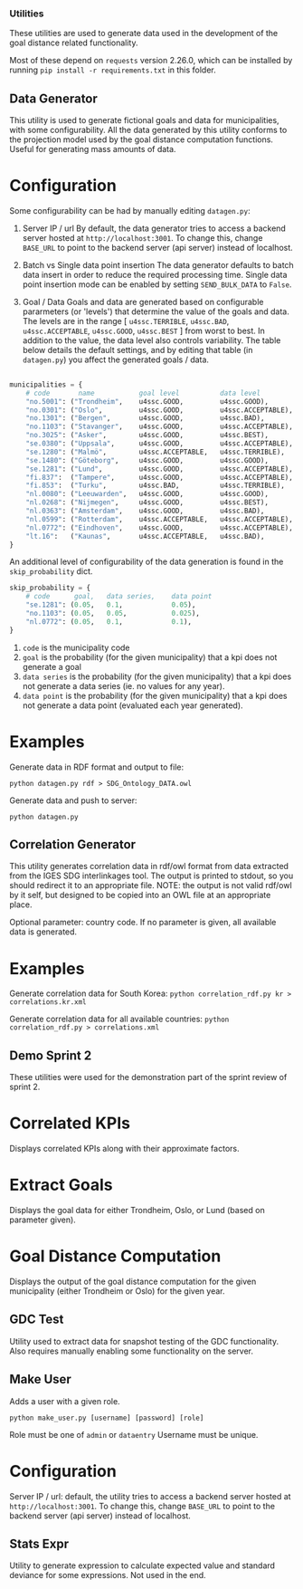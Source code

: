 ### Utilities

These utilities are used to generate data used in the development of the goal distance related functionality.

Most of these depend on `requests` version 2.26.0, which can be installed by running `pip install -r requirements.txt` in this folder.

## Data Generator

This utility is used to generate fictional goals and data for municipalities, with some configurability. All the data generated by this utility conforms to the projection model used by the goal distance computation functions. Useful for generating mass amounts of data.

# Configuration

Some configurability can be had by manually editing `datagen.py`:

1. Server IP / url
	By default, the data generator tries to access a backend server hosted at `http://localhost:3001`. To change this, change `BASE_URL` to point to the backend server (api server) instead of localhost.

2. Batch vs Single data point insertion
	The data generator defaults to batch data insert in order to reduce the required processing time. Single data point insertion mode can be enabled by setting `SEND_BULK_DATA` to `False`.

3. Goal / Data 
	Goals and data are generated based on configurable pararmeters (or 'levels') that determine the value of the goals and data. The levels are in the range [ `u4ssc.TERRIBLE`, `u4ssc.BAD`, `u4ssc.ACCEPTABLE`, `u4ssc.GOOD`, `u4ssc.BEST` ] from worst to best. In addition to the value, the data level also controls variability. The table below details the default settings, and by editing that table (in `datagen.py`) you affect the generated goals / data.

```python
	
municipalities = {
	# code 		 name 			goal level			data level
	"no.5001": ("Trondheim", 	u4ssc.GOOD, 		u4ssc.GOOD),
	"no.0301": ("Oslo", 		u4ssc.GOOD,			u4ssc.ACCEPTABLE),
	"no.1301": ("Bergen", 		u4ssc.GOOD, 		u4ssc.BAD),
	"no.1103": ("Stavanger", 	u4ssc.GOOD, 		u4ssc.ACCEPTABLE),
	"no.3025": ("Asker", 		u4ssc.GOOD, 		u4ssc.BEST),
	"se.0380": ("Uppsala", 		u4ssc.GOOD, 		u4ssc.ACCEPTABLE),
	"se.1280": ("Malmö", 		u4ssc.ACCEPTABLE, 	u4ssc.TERRIBLE),
	"se.1480": ("Göteborg", 	u4ssc.GOOD, 		u4ssc.GOOD),
	"se.1281": ("Lund", 		u4ssc.GOOD, 		u4ssc.ACCEPTABLE),
	"fi.837":  ("Tampere", 		u4ssc.GOOD, 		u4ssc.ACCEPTABLE),
	"fi.853":  ("Turku", 		u4ssc.BAD, 			u4ssc.TERRIBLE),
	"nl.0080": ("Leeuwarden", 	u4ssc.GOOD, 		u4ssc.GOOD),
	"nl.0268": ("Nijmegen", 	u4ssc.GOOD, 		u4ssc.BEST),
	"nl.0363": ("Amsterdam", 	u4ssc.GOOD, 		u4ssc.BAD),
	"nl.0599": ("Rotterdam", 	u4ssc.ACCEPTABLE, 	u4ssc.ACCEPTABLE),
	"nl.0772": ("Eindhoven", 	u4ssc.GOOD, 		u4ssc.ACCEPTABLE),
	"lt.16":   ("Kaunas",		u4ssc.ACCEPTABLE, 	u4ssc.BAD),
}
```

An additional level of configurability of the data generation is found in the `skip_probability` dict.

```python
skip_probability = {
	# code 		goal, 	data series, 	data point
	"se.1281": (0.05, 	0.1, 			0.05),   
	"no.1103": (0.05, 	0.05, 			0.025), 
	"nl.0772": (0.05, 	0.1, 			0.1),  
}
```

1. `code` is the municipality code
2. `goal` is the probability (for the given municipality) that a kpi does not generate a goal
3. `data series` is the probability (for the given municipality) that a kpi does not generate a data series (ie. no values for any year).
4. `data point` is the probability (for the given municipality) that a kpi does not generate a data point (evaluated each year generated).

# Examples

Generate data in RDF format and output to file:

`python datagen.py rdf > SDG_Ontology_DATA.owl`

Generate data and push to server:

`python datagen.py`

## Correlation Generator

This utility generates correlation data in rdf/owl format from data extracted from the IGES SDG interlinkages tool. The output is printed to stdout, so you should redirect it to an appropriate file. NOTE: the output is not valid rdf/owl by it self, but designed to be copied into an OWL file at an appropriate place.

Optional parameter: country code. If no parameter is given, all available data is generated.

# Examples

Generate correlation data for South Korea:
`python correlation_rdf.py kr > correlations.kr.xml` 

Generate correlation data for all available countries:
`python correlation_rdf.py > correlations.xml`

## Demo Sprint 2

These utilities were used for the demonstration part of the sprint review of sprint 2.

# Correlated KPIs
Displays correlated KPIs along with their approximate factors.

# Extract Goals
Displays the goal data for either Trondheim, Oslo, or Lund (based on parameter given).

# Goal Distance Computation
Displays the output of the goal distance computation for the given municipality (either Trondheim or Oslo) for the given year.

## GDC Test
Utility used to extract data for snapshot testing of the GDC functionality. Also requires manually enabling some functionality on the server.

## Make User
Adds a user with a given role.

`python make_user.py [username] [password] [role]`

Role must be one of `admin` or `dataentry`
Username must be unique.

# Configuration

Server IP / url:
default, the utility tries to access a backend server hosted at `http://localhost:3001`. To change this, change `BASE_URL` to point to the backend server (api server) instead of localhost.

## Stats Expr

Utility to generate expression to calculate expected value and standard deviance for some expressions. Not used in the end.